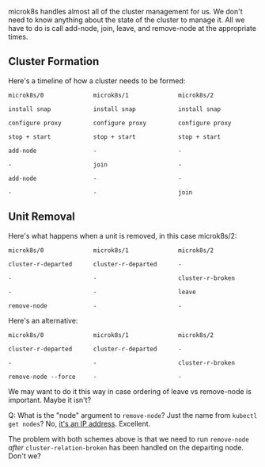 microk8s handles almost all of the cluster management for us.  We
don't need to know anything about the state of the cluster to manage
it.  All we have to do is call add-node, join, leave, and remove-node
at the appropriate times.

## Cluster Formation

Here's a timeline of how a cluster needs to be formed:

    microk8s/0              microk8s/1              microk8s/2

    install snap            install snap            install snap

    configure proxy         configure proxy         configure proxy

    stop + start            stop + start            stop + start

    add-node                -                       -

    -                       join                    -

    add-node                -                       -

    -                       -                       join

## Unit Removal

Here's what happens when a unit is removed, in this case microk8s/2:

    microk8s/0              microk8s/1              microk8s/2

    cluster-r-departed      cluster-r-departed      -

    -                       -                       cluster-r-broken

    -                       -                       leave

    remove-node             -                       -

Here's an alternative:

    microk8s/0              microk8s/1              microk8s/2

    cluster-r-departed      cluster-r-departed      -

    -                       -                       cluster-r-broken

    remove-node --force     -                       -

We may want to do it this way in case ordering of leave vs remove-node
is important.  Maybe it isn't?

Q: What is the "node" argument to `remove-node`?  Just the name from
`kubectl get nodes`?  No,
[it's an IP address](https://microk8s.io/docs/commands#heading--microk8s-remove-node).
Excellent.

The problem with both schemes above is that we need to run
`remove-node` *after* `cluster-relation-broken` has been handled on
the departing node.  Don't we?
